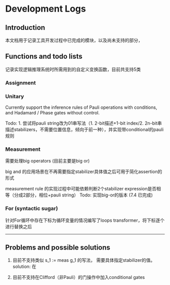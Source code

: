 # Development Logs 

## Introduction
本文档用于记录工具开发过程中已完成的模块，以及尚未支持的部分，


## Functions and todo lists 
记录实现逻辑推理系统时所需用到的自定义变换函数，目前共支持5类
### Assignment

### Unitary
Currently support the inference rules of Pauli operations with conditions, and Hadamard / Phase gates without control. 

Todo: 1. 尝试将pauli string改为01串写法（1. 2-bit描述+1-bit index/2. 2n-bit串描述stabilizers，不需要位置信息，倾向于前一种），并实现带conditional的pauli 规则
### Measurement
需要处理big operators (目前主要是big or) 

big and 的应用场景在不再需要指定stabilizer具体值之后可用于简化assertion的形式

measurement rule 的实现过程中可能依赖判断2个stabilizer expression是否相等（分成2部分，相位+pauli string）
Todo: 实现big-or的版本 (7.4 已完成)

### For (syntactic sugar)
针对For循环中存在下标为循环变量的情况编写了loops transformer，将下标逐个进行替换之后

---------------------


## Problems and possible solutions 
1. 目前不支持类似 s_1 := meas g_1 的写法， 需要具体指定stabilizer的值。solution: 在

2. 目前不支持在Clifford（非Pauli）的门操作中加入conditional gates